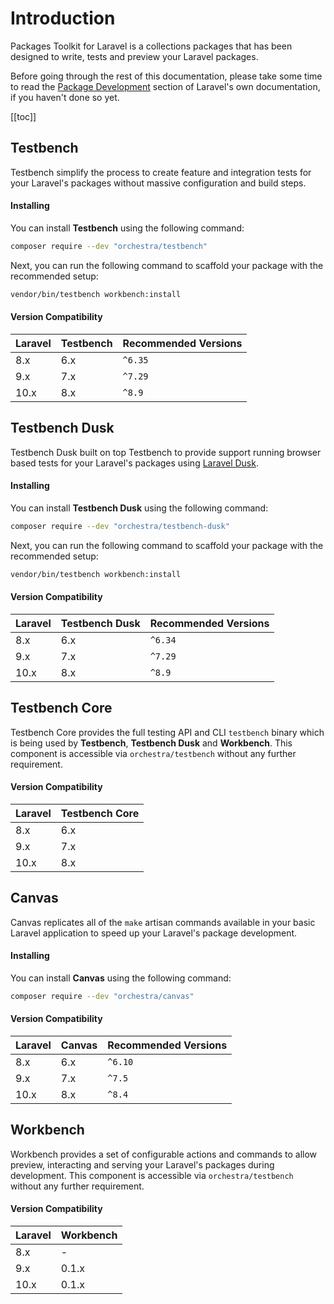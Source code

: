 # Introduction

Packages Toolkit for Laravel is a collections packages that has been designed to write, tests and preview your Laravel packages.

Before going through the rest of this documentation, please take some time to read the [Package Development](https://laravel.com/docs/packages) section of Laravel's own documentation, if you haven't done so yet.

[[toc]]

## Testbench

Testbench simplify the process to create feature and integration tests for your Laravel's packages without massive configuration and build steps. 

#### Installing

You can install **Testbench** using the following command:

```bash
composer require --dev "orchestra/testbench"
```

Next, you can run the following command to scaffold your package with the recommended setup:

```bash
vendor/bin/testbench workbench:install
```

#### Version Compatibility

 Laravel  | Testbench | Recommended Versions
:---------|:----------|:----------
 8.x      | 6.x       | `^6.35`
 9.x      | 7.x       | `^7.29`
 10.x     | 8.x       | `^8.9`

## Testbench Dusk

Testbench Dusk built on top Testbench to provide support running browser based tests for your Laravel's packages using [Laravel Dusk](https://laravel.com/docs/dusk). 

#### Installing

You can install **Testbench Dusk** using the following command:

```bash
composer require --dev "orchestra/testbench-dusk"
```

Next, you can run the following command to scaffold your package with the recommended setup:

```bash
vendor/bin/testbench workbench:install
```

#### Version Compatibility

 Laravel  | Testbench Dusk | Recommended Versions
:---------|:---------------|:----------
 8.x      | 6.x            | `^6.34`
 9.x      | 7.x            | `^7.29`
 10.x     | 8.x            | `^8.9`

## Testbench Core

Testbench Core provides the full testing API and CLI `testbench` binary which is being used by **Testbench**, **Testbench Dusk** and **Workbench**. This component is accessible via `orchestra/testbench` without any further requirement.

#### Version Compatibility

 Laravel  | Testbench Core   
:---------|:-----------
 8.x      | 6.x
 9.x      | 7.x
 10.x     | 8.x

## Canvas

Canvas replicates all of the `make` artisan commands available in your basic Laravel application to speed up your Laravel's package development.

#### Installing

You can install **Canvas** using the following command:

```bash
composer require --dev "orchestra/canvas"
```

#### Version Compatibility

 Laravel  | Canvas   | Recommended Versions
:---------|:---------|:----------
 8.x      | 6.x      | `^6.10`
 9.x      | 7.x      | `^7.5`
 10.x     | 8.x      | `^8.4`

## Workbench

Workbench provides a set of configurable actions and commands to allow preview, interacting and serving your Laravel's packages during development. This component is accessible via `orchestra/testbench` without any further requirement.

#### Version Compatibility

 Laravel  | Workbench   
:---------|:-----------
 8.x      | -
 9.x      | 0.1.x
 10.x     | 0.1.x
